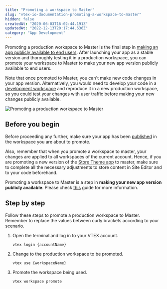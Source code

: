 ```yaml
---
title: "Promoting a workspace to Master"
slug: "vtex-io-documentation-promoting-a-workspace-to-master"
hidden: false
createdAt: "2020-06-03T16:02:44.191Z"
updatedAt: "2022-12-13T20:17:44.636Z"
category: "App Development"
---
```


Promoting a production workspace to Master is the final step in [making an app publicly available to end users](https://developers.vtex.com/docs/guides/vtex-io-documentation-making-your-new-app-version-publicly-available). After launching your app as a stable version and thoroughly testing it in a production workspace, you can promote your workspace to Master to make your new app version publicly available to end users.

Note that once promoted to Master, you can't make new code changes in your app version. Alternatively, you would need to develop your code in a [development workspace](https://developers.vtex.com/docs/guides/vtex-io-documentation-creating-a-development-workspace/) and reproduce it in a new production workspace, so you could test your changes with user traffic before making your new changes publicly available.

![Promoting a production workspace to Master](https://cdn.jsdelivr.net/gh/vtexdocs/dev-portal-content@main/images/vtex-io-documentation-promoting-a-workspace-to-master-0.gif)

## Before you begin

Before proceeding any further, make sure your app has been [published](https://developers.vtex.com/docs/guides/vtex-io-documentation-publishing-an-app) in the workspace you are about to promote.

Also, remember that when you promote a workspace to master, your changes are applied to all workspaces of the current account. Hence, if you are promoting a new version of the [Store Theme app](https://developers.vtex.com/docs/guides/vtex-io-documentation-3-settingyourstoretheme) to master, make sure to complete all the necessary adjustments to store content in Site Editor and to your code beforehand.

Promoting a workspace to Master is a step in **making your new app version publicly available**. Please check [this](https://developers.vtex.com/docs/guides/vtex-io-documentation-making-your-new-app-version-publicly-available) guide for more information.

## Step by step

Follow these steps to promote a production workspace to Master. Remember to replace the values between curly brackets according to your scenario.

1. Open the terminal and log in to your VTEX account.

    ```shell
    vtex login {accountName}
    ```

2. Change to the production workspace to be promoted.

    ```shell
    vtex use {workspaceName}
    ```

3. Promote the workspace being used.

    ```shell
    vtex workspace promote
    ```
